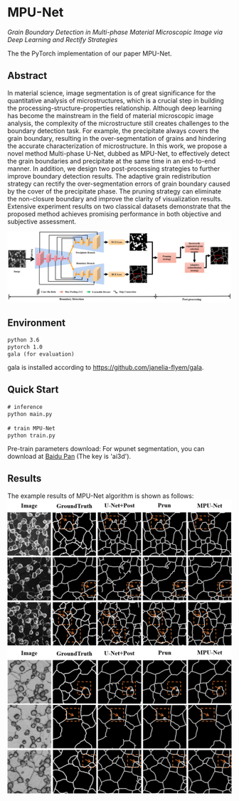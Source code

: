 # MPU-Net
_Grain Boundary Detection in Multi-phase Material Microscopic Image via Deep Learning and Rectify Strategies_

The the PyTorch implementation of our paper MPU-Net.

## Abstract
In material science, image segmentation is of great significance for the quantitative analysis of microstructures, which is a crucial step in building the processing-structure-properties relationship. Although deep learning has become the mainstream in the field of material microscopic image analysis, the complexity of the microstructure still creates challenges to the boundary detection task. For example, the precipitate always covers the grain boundary, resulting in the over-segmentation of grains and hindering the accurate characterization of microstructure. In this work, we propose a novel method Multi-phase U-Net, dubbed as MPU-Net, to effectively detect the grain boundaries and precipitate at the same time in an end-to-end manner. In addition, we design two post-processing strategies to further improve boundary detection results. The adaptive grain redistribution strategy can rectify the over-segmentation errors of grain boundary caused by the cover of the precipitate phase. The pruning strategy can eliminate the non-closure boundary and improve the clarity of visualization results. Extensive experiment results on two classical datasets demonstrate that the proposed method achieves promising performance in both objective and subjective assessment.

![alt text](/show/framwork.png "overview")

## Environment
```
python 3.6
pytorch 1.0
gala (for evaluation)
```

gala is installed according to https://github.com/janelia-flyem/gala.

## Quick Start
```
# inference
python main.py

# train MPU-Net
python train.py
```
Pre-train parameters download:
For wpunet segmentation, you can download at [Baidu Pan](https://pan.baidu.com/s/1whXOvudL8j6LfoGE19dEqg) (The key is 'ai3d').

## Results
The example results of MPU-Net algorithm is shown as follows:
![alt text](/show/result1.png "FESEM")
![alt text](/show/result2.png "OM")
